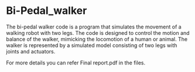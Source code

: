 # Bi-Pedal_walker
The bi-pedal walker code is a program that simulates the movement of a walking robot with two legs. The code is designed to control the motion and balance of the walker, mimicking the locomotion of a human or animal. The walker is represented by a simulated model consisting of two legs with joints and actuators.


For more details you can refer Final report.pdf in the files. 

    
  
   
  
